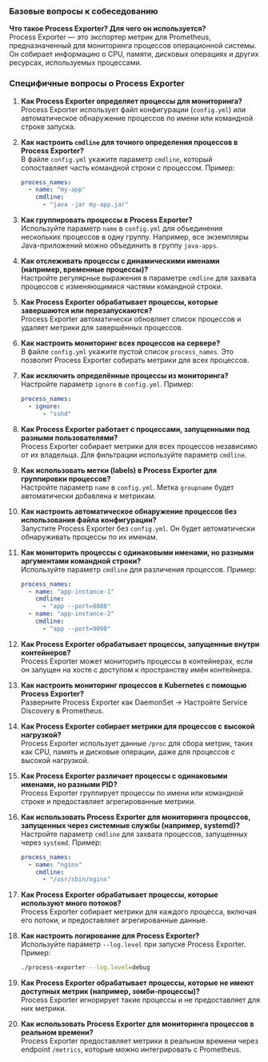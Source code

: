 ### **Базовые вопросы к собеседованию**

**Что такое Process Exporter? Для чего он используется?**  
Process Exporter — это экспортер метрик для Prometheus, предназначенный для мониторинга процессов операционной системы. Он собирает информацию о CPU, памяти, дисковых операциях и других ресурсах, используемых процессами.

### **Специфичные вопросы о Process Exporter**

1. **Как Process Exporter определяет процессы для мониторинга?**  
   Process Exporter использует файл конфигурации (`config.yml`) или автоматическое обнаружение процессов по имени или командной строке запуска.

2. **Как настроить `cmdline` для точного определения процессов в Process Exporter?**  
   В файле `config.yml` укажите параметр `cmdline`, который сопоставляет часть командной строки с процессом. Пример:  
   ```yaml
   process_names:
     - name: "my-app"
       cmdline:
         - "java -jar my-app.jar"
   ```

3. **Как группировать процессы в Process Exporter?**  
   Используйте параметр `name` в `config.yml` для объединения нескольких процессов в одну группу. Например, все экземпляры Java-приложений можно объединить в группу `java-apps`.

4. **Как отслеживать процессы с динамическими именами (например, временные процессы)?**  
   Настройте регулярные выражения в параметре `cmdline` для захвата процессов с изменяющимися частями командной строки.

5. **Как Process Exporter обрабатывает процессы, которые завершаются или перезапускаются?**  
   Process Exporter автоматически обновляет список процессов и удаляет метрики для завершённых процессов.

6. **Как настроить мониторинг всех процессов на сервере?**  
   В файле `config.yml` укажите пустой список `process_names`. Это позволит Process Exporter собирать метрики для всех процессов.

7. **Как исключить определённые процессы из мониторинга?**  
   Настройте параметр `ignore` в `config.yml`. Пример:  
   ```yaml
   process_names:
     - ignore:
         - "sshd"
   ```

8. **Как Process Exporter работает с процессами, запущенными под разными пользователями?**  
   Process Exporter собирает метрики для всех процессов независимо от их владельца. Для фильтрации используйте параметр `cmdline`.

9. **Как использовать метки (labels) в Process Exporter для группировки процессов?**  
   Настройте параметр `name` в `config.yml`. Метка `groupname` будет автоматически добавлена к метрикам.

10. **Как настроить автоматическое обнаружение процессов без использования файла конфигурации?**  
    Запустите Process Exporter без `config.yml`. Он будет автоматически обнаруживать процессы по их именам.

11. **Как мониторить процессы с одинаковыми именами, но разными аргументами командной строки?**  
    Используйте параметр `cmdline` для различения процессов. Пример:  
    ```yaml
    process_names:
      - name: "app-instance-1"
        cmdline:
          - "app --port=8080"
      - name: "app-instance-2"
        cmdline:
          - "app --port=9090"
    ```

12. **Как Process Exporter обрабатывает процессы, запущенные внутри контейнеров?**  
    Process Exporter может мониторить процессы в контейнерах, если он запущен на хосте с доступом к пространству имён контейнера.

13. **Как настроить мониторинг процессов в Kubernetes с помощью Process Exporter?**  
    Разверните Process Exporter как DaemonSet → Настройте Service Discovery в Prometheus.

14. **Как Process Exporter собирает метрики для процессов с высокой нагрузкой?**  
    Process Exporter использует данные `/proc` для сбора метрик, таких как CPU, память и дисковые операции, даже для процессов с высокой нагрузкой.

15. **Как Process Exporter различает процессы с одинаковыми именами, но разными PID?**  
    Process Exporter группирует процессы по имени или командной строке и предоставляет агрегированные метрики.

16. **Как использовать Process Exporter для мониторинга процессов, запущенных через системные службы (например, systemd)?**  
    Настройте параметр `cmdline` для захвата процессов, запущенных через `systemd`. Пример:  
    ```yaml
    process_names:
      - name: "nginx"
        cmdline:
          - "/usr/sbin/nginx"
    ```

17. **Как Process Exporter обрабатывает процессы, которые используют много потоков?**  
    Process Exporter собирает метрики для каждого процесса, включая его потоки, и предоставляет агрегированные данные.

18. **Как настроить логирование для Process Exporter?**  
    Используйте параметр `--log.level` при запуске Process Exporter. Пример:  
    ```bash
    ./process-exporter --log.level=debug
    ```

19. **Как Process Exporter обрабатывает процессы, которые не имеют доступных метрик (например, зомби-процессы)?**  
    Process Exporter игнорирует такие процессы и не предоставляет для них метрики.

20. **Как использовать Process Exporter для мониторинга процессов в реальном времени?**  
    Process Exporter предоставляет метрики в реальном времени через endpoint `/metrics`, которые можно интегрировать с Prometheus.
